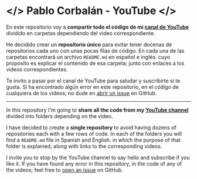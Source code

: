 # </> Pablo Corbalán - YouTube </>
En este repositorio voy a **compartir todo el código de mi [canal de YouTube](https://www.youtube.com/channel/UCYawvF7GUx2eo2QUbtfdtAg)**
dividido en carpetas dependiendo del video correspondiente.

He decidido crear un **repositorio único** para evitar tener docenas de repositorios cada uno con unas pocas filas de código.
En cada una de las carpetas encontrará un archivo `README.md` en español e inglés. cuyo propósito es explicar el contenido
de esa carpeta; junto con enlaces a los videos correspondientes.


Te invito a pasar por el canal de YouTube para saludar y suscribirte si te gusta. Si ha encontrado algún error en
este repositorio, en el código de cualquiera de los videos; no dude en [abrir un issue](https://github.com/PabloCorbCon/youtube/issues)
en GitHub.

---

In this repository I'm going to **share all the code from my [YouTube channel](https://www.youtube.com/channel/UCYawvF7GUx2eo2QUbtfdtAg)** 
divided into folders depending on the video. 

I have decided to create a **single repository** to avoid having dozens of repositories each with a few rows of code.
In each of the folders you will find a `README.md` file in Spanish and English. in which the purpose of that folder is 
explained; along with links to the corresponding videos.


I invite you to stop by the YouTube channel to say hello and subscribe if you like it. If you have found any error in 
this repository, in the code of any of the videos; feel free to [open an issue](https://github.com/PabloCorbCon/youtube/issues)
on GitHub.